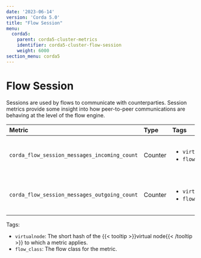 ```yaml
---
date: '2023-06-14'
version: 'Corda 5.0'
title: "Flow Session"
menu:
  corda5:
    parent: corda5-cluster-metrics
    identifier: corda5-cluster-flow-session
    weight: 6000
section_menu: corda5
---
```


# Flow Session

Sessions are used by flows to communicate with counterparties. Session metrics provide some insight into how peer-to-peer
communications are behaving at the level of the flow engine.

<style>
table th:first-of-type {
    width: 25%;
}
table th:nth-of-type(2) {
    width: 10%;
}
table th:nth-of-type(3) {
    width: 20%;
}
table th:nth-of-type(4) {
    width: 45%;
}
</style>

| Metric | Type | Tags | Description |
| :----------- | :----------- | :----------- | :----------- |
| `corda_flow_session_messages_incoming_count` | Counter | <ul><li>`virtualnode`</li><li>`flow_class`</li></ul> | The number of messages received by sessions. |
| `corda_flow_session_messages_outgoing_count` | Counter | <ul><li>`virtualnode`</li><li>`flow_class`</li></ul> | The number of messages sent by sessions. |

Tags:
* `virtualnode`: The short hash of the {{< tooltip >}}virtual node{{< /tooltip >}} to which a metric applies.
* `flow_class`: The flow class for the metric.
